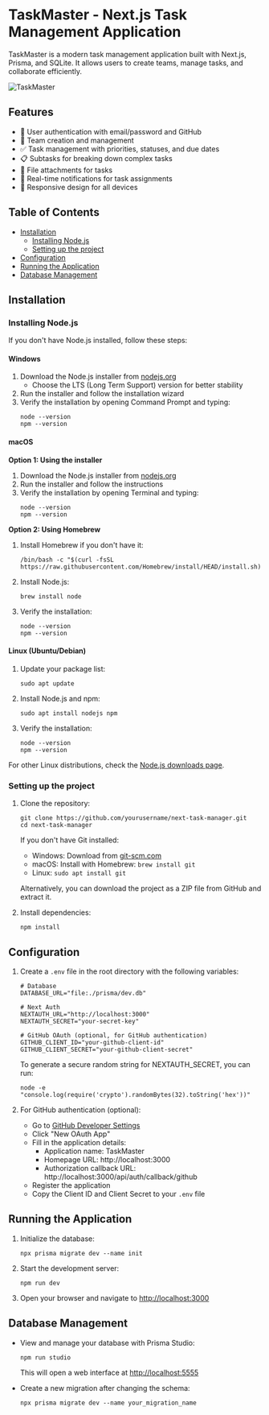 # TaskMaster - Next.js Task Management Application

TaskMaster is a modern task management application built with Next.js, Prisma, and SQLite. It allows users to create teams, manage tasks, and collaborate efficiently.

![TaskMaster](https://via.placeholder.com/800x400?text=TaskMaster+Screenshot)

## Features

- 🔐 User authentication with email/password and GitHub
- 👥 Team creation and management
- ✅ Task management with priorities, statuses, and due dates
- 📋 Subtasks for breaking down complex tasks
- 📎 File attachments for tasks
- 🔔 Real-time notifications for task assignments
- 📱 Responsive design for all devices

## Table of Contents

- [Installation](#installation)
  - [Installing Node.js](#installing-nodejs)
  - [Setting up the project](#setting-up-the-project)
- [Configuration](#configuration)
- [Running the Application](#running-the-application)
- [Database Management](#database-management)

## Installation

### Installing Node.js

If you don't have Node.js installed, follow these steps:

#### Windows

1. Download the Node.js installer from [nodejs.org](https://nodejs.org/)
   - Choose the LTS (Long Term Support) version for better stability
2. Run the installer and follow the installation wizard
3. Verify the installation by opening Command Prompt and typing:
   ```
   node --version
   npm --version
   ```

#### macOS

**Option 1: Using the installer**

1. Download the Node.js installer from [nodejs.org](https://nodejs.org/)
2. Run the installer and follow the instructions
3. Verify the installation by opening Terminal and typing:
   ```
   node --version
   npm --version
   ```

**Option 2: Using Homebrew**

1. Install Homebrew if you don't have it:
   ```
   /bin/bash -c "$(curl -fsSL https://raw.githubusercontent.com/Homebrew/install/HEAD/install.sh)"
   ```
2. Install Node.js:
   ```
   brew install node
   ```
3. Verify the installation:
   ```
   node --version
   npm --version
   ```

#### Linux (Ubuntu/Debian)

1. Update your package list:
   ```
   sudo apt update
   ```
2. Install Node.js and npm:
   ```
   sudo apt install nodejs npm
   ```
3. Verify the installation:
   ```
   node --version
   npm --version
   ```

For other Linux distributions, check the [Node.js downloads page](https://nodejs.org/en/download/package-manager/).

### Setting up the project

1. Clone the repository:

   ```
   git clone https://github.com/yourusername/next-task-manager.git
   cd next-task-manager
   ```

   If you don't have Git installed:

   - Windows: Download from [git-scm.com](https://git-scm.com/download/win)
   - macOS: Install with Homebrew: `brew install git`
   - Linux: `sudo apt install git`

   Alternatively, you can download the project as a ZIP file from GitHub and extract it.

2. Install dependencies:
   ```
   npm install
   ```

## Configuration

1. Create a `.env` file in the root directory with the following variables:

   ```
   # Database
   DATABASE_URL="file:./prisma/dev.db"

   # Next Auth
   NEXTAUTH_URL="http://localhost:3000"
   NEXTAUTH_SECRET="your-secret-key"

   # GitHub OAuth (optional, for GitHub authentication)
   GITHUB_CLIENT_ID="your-github-client-id"
   GITHUB_CLIENT_SECRET="your-github-client-secret"
   ```

   To generate a secure random string for NEXTAUTH_SECRET, you can run:

   ```
   node -e "console.log(require('crypto').randomBytes(32).toString('hex'))"
   ```

2. For GitHub authentication (optional):
   - Go to [GitHub Developer Settings](https://github.com/settings/developers)
   - Click "New OAuth App"
   - Fill in the application details:
     - Application name: TaskMaster
     - Homepage URL: http://localhost:3000
     - Authorization callback URL: http://localhost:3000/api/auth/callback/github
   - Register the application
   - Copy the Client ID and Client Secret to your `.env` file

## Running the Application

1. Initialize the database:

   ```
   npx prisma migrate dev --name init
   ```

2. Start the development server:

   ```
   npm run dev
   ```

3. Open your browser and navigate to [http://localhost:3000](http://localhost:3000)

## Database Management

- View and manage your database with Prisma Studio:

  ```
  npm run studio
  ```

  This will open a web interface at [http://localhost:5555](http://localhost:5555)

- Create a new migration after changing the schema:
  ```
  npx prisma migrate dev --name your_migration_name
  ```
